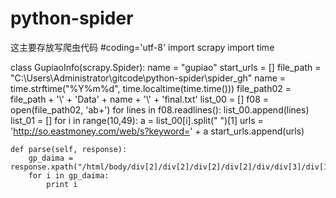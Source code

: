 # python-spider
这主要存放写爬虫代码
#coding='utf-8'
import scrapy
import time

class GupiaoInfo(scrapy.Spider):
    name = "gupiao"
    start_urls = []
    file_path = "C:\\Users\\Administrator\\gitcode\\python-spider\\spider_gh"
    name = time.strftime("%Y%m%d", time.localtime(time.time()))
    file_path02 = file_path + '\\' + 'Data' + name + '\\' + 'final.txt'
    list_00 = []
    f08 = open(file_path02, 'ab+')
    for lines in f08.readlines():
        list_00.append(lines)
    list_01 = []
    for i in range(10,49):
        a = list_00[i].split(" ")[1]
        urls = 'http://so.eastmoney.com/web/s?keyword=' + a
        start_urls.append(urls)

    def parse(self, response):
        gp_daima = response.xpath("/html/body/div[2]/div[2]/div[2]/div[2]/div/div[3]/div[1]/table/tbody/tr/td[1]/div/a/text()").extract()
        for i in gp_daima:
            print i


